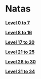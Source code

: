 # Natas
**[Level 0 to 7](0-7.md)**

**[Level 8 to 16](8-16.md)**

**[Level 17 to 20](17-20.md)**

**[Level 21 to 25](21-25.md)**

**[Level 26 to 30](26-30.md)**

**[Level 31 to 34](31-34.md)**